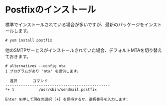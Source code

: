 # Postfixのインストール
標準でインストールされている場合が多いですが、最新のパッケージをインストールします。  

```
# yum install postfix
```

他のSMTPサーヒスがインストールされていた場合、デフォルトMTAを切り替えておきます。  

```
# alternatives --config mta
1 プログラムがあり 'mta' を提供します。

  選択       コマンド
-----------------------------------------------
*+ 1           /usr/sbin/sendmail.postfix

Enter を押して現在の選択 [+] を保持するか、選択番号を入力します:
```
